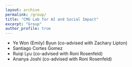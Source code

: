 ```yaml
---
layout: archive
permalink: /group/
title: "CMU Lab for AI and Social Impact"
excerpt: "Group"
author_profile: true
---
```



* Ye Won (Emily) Byun (co-advised with Zachary Lipton)
* Santiago Cortes Gomez
* Ruiqi Lyu (co-advised with Roni Rosenfeld)
* Ananya Joshi (co-advised with Roni Rosenfeld)
